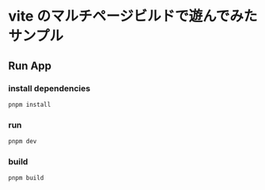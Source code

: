 # vite のマルチページビルドで遊んでみたサンプル

## Run App

### install dependencies

```bash
pnpm install
```

### run

```bash
pnpm dev
```

### build

```bash
pnpm build
```